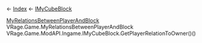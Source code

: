 ← [Index](Api-Index) ← [IMyCubeBlock](VRage.Game.ModAPI.Ingame.IMyCubeBlock)

[MyRelationsBetweenPlayerAndBlock](VRage.Game.MyRelationsBetweenPlayerAndBlock) VRage.Game.MyRelationsBetweenPlayerAndBlock VRage.Game.ModAPI.Ingame.IMyCubeBlock.GetPlayerRelationToOwner()()